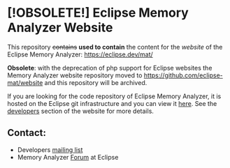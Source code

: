 [!OBSOLETE!] Eclipse Memory Analyzer Website
====================

This repository ~~contains~~ **used to contain** the content for the *website* of the Eclipse Memory Analyzer: https://eclipse.dev/mat/

**Obsolete**: with the deprecation of php support for Eclipse websites the Memory Analyzer website repository moved to https://github.com/eclipse-mat/website and this repository will be archived.

If you are looking for the code repository of Eclipse Memory Analyzer, it is hosted on the Eclipse git infrastructure and you can view it [here](https://github.com/eclipse-mat/mat). See the [developers](https://eclipse.dev/mat/developers/) section of the website for more details.

Contact:
----------------

- Developers [mailing list](https://dev.eclipse.org/mailman/listinfo/mat-dev)
- Memory Analyzer [Forum](https://www.eclipse.org/forums/eclipse.memory-analyzer) at Eclipse
